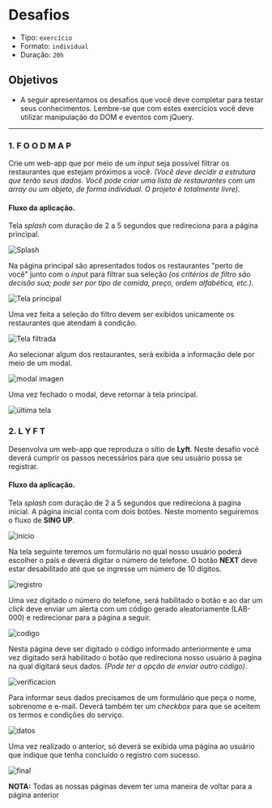 # Desafios

- Tipo: `exercício`
- Formato: `individual`
- Duração: `20h`

## Objetivos

- A seguir apresentamos os desafios que você deve completar para testar seus conhecimentos. Lembre-se que com estes exercícios você deve utilizar manipulação do DOM e eventos com jQuery.

***

### 1. F O O D M A P

Crie um web-app que por meio de um *input* seja possível filtrar os restaurantes que estejam próximos a você. *(Você deve decidir a estrutura que terão seus dados. Você pode criar uma lista de restaurantes com um *array* ou um objeto, de forma individual. O projeto é totalmente livre)*.

#### Fluxo da aplicação.

Tela *splash* com duração de 2 a 5 segundos que redireciona para a página principal.

![Splash](https://github.com/AnaSalazar/curricula-js/blob/04-social-network/04-social-network/02-jquery/08-code-challenges/foodmap/splash.jpg?raw=true)

Na página principal são apresentados todos os restaurantes "perto de você" junto com o *input* para filtrar sua seleção *(os critérios de filtro são decisão sua; pode ser por tipo de comida, preço, ordem alfabética, etc.)*.

![Tela principal](https://github.com/AnaSalazar/curricula-js/blob/04-social-network/04-social-network/02-jquery/08-code-challenges/foodmap/2.jpg?raw=true)

Uma vez feita a seleção do filtro devem ser exibidos unicamente os restaurantes que atendam à condição.

![Tela filtrada](https://github.com/AnaSalazar/curricula-js/blob/04-social-network/04-social-network/02-jquery/08-code-challenges/foodmap/3.jpg?raw=true)

Ao selecionar algum dos restaurantes, será exibida a informação dele por meio de um modal.

![modal imagen](https://github.com/AnaSalazar/curricula-js/blob/04-social-network/04-social-network/02-jquery/08-code-challenges/foodmap/5.jpg?raw=true)

Uma vez fechado o modal, deve retornar à tela principal.

![última tela](https://github.com/AnaSalazar/curricula-js/blob/04-social-network/04-social-network/02-jquery/08-code-challenges/foodmap/6.jpg?raw=true)

### 2. L Y F T

Desenvolva um web-app que reproduza o sítio de **Lyft**. Neste desafio você deverá cumprir os passos necessários para que seu usuário possa se registrar.

#### Fluxo da aplicação.

Tela *splash* com duração de 2 a 5 segundos que redireciona à pagina inicial. A página inicial conta com dois botões. Neste momento seguiremos o fluxo de **SING UP**.

![início](https://raw.githubusercontent.com/AnaSalazar/curricula-js/ff67ceb625957cd36d4c16ba6e0408c727bd0682/04-social-network/02-jquery/08-code-challenges/lyft/splash.png)

Na tela seguinte teremos um formulário no qual nosso usuário poderá escolher o país e deverá digitar o número de telefone. O botão **NEXT** deve estar desabilitado até que se ingresse um número de 10 dígitos. 

![registro](https://github.com/AnaSalazar/curricula-js/blob/04-social-network/04-social-network/02-jquery/08-code-challenges/lyft/ingreso-numero.jpg?raw=true)

Uma vez digitado o número do telefone, será habilitado o botão e ao dar um *click* deve enviar um alerta com um código gerado aleatoriamente (LAB-000) e redirecionar para a página a seguir.

![codigo](https://github.com/AnaSalazar/curricula-js/blob/04-social-network/04-social-network/02-jquery/08-code-challenges/lyft/generacion-codigo.jpg?raw=true)

Nesta página deve ser digitado o código informado anteriormente e uma vez digitado será habilitado o botão que redireciona nosso usuário à pagina na qual digitará seus dados. *(Pode ter a opção de enviar outro código)*.

![verificacion](https://github.com/AnaSalazar/curricula-js/blob/04-social-network/04-social-network/02-jquery/08-code-challenges/lyft/verificacion-numero.jpg?raw=true)

Para informar seus dados precisamos de um formulário que peça o nome, sobrenome e e-mail. Deverá também ter um *checkbox* para que se aceitem os termos e condições do serviço.

![datos](https://raw.githubusercontent.com/AnaSalazar/curricula-js/ff67ceb625957cd36d4c16ba6e0408c727bd0682/04-social-network/02-jquery/08-code-challenges/lyft/ingreso-datos.png)

Uma vez realizado o anterior, só deverá se exibida uma página ao usuário que indique que tenha concluído o registro com sucesso.

![final](https://raw.githubusercontent.com/AnaSalazar/curricula-js/ff67ceb625957cd36d4c16ba6e0408c727bd0682/04-social-network/02-jquery/08-code-challenges/lyft/final.png)

**NOTA:** Todas as nossas páginas devem ter uma maneira de voltar para a página anterior
